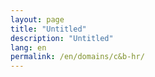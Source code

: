 ```yaml
---
layout: page
title: "Untitled"
description: "Untitled"
lang: en
permalink: /en/domains/c&b-hr/
---
```



